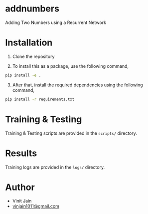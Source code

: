 # addnumbers
Adding Two Numbers using a Recurrent Network


# Installation
1) Clone the repository

2) To install this as a package, use the following command,
```bash
pip install -e .
```

3) After that, install the required dependencies using the following command,

```bash
pip install -r requirements.txt
```
# Training & Testing
Training & Testing scripts are provided in the `scripts/` directory.

# Results
Training logs are provided in the `logs/` directory.

# Author

* Vinit Jain
* vinjain1011@gmail.com

